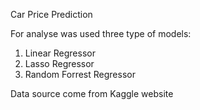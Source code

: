 Car Price Prediction


For analyse was used three type of models:
1) Linear Regressor
2) Lasso Regressor
3) Random Forrest Regressor


Data source come from Kaggle website
